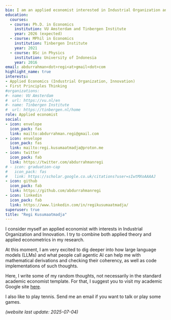 ```yaml
---
bio: I am an applied economist interested in Industrial Organization and Innovation
education:
  courses:
  - course: Ph.D. in Economics
    institution: VU Amsterdam and Tinbergen Institute
    year: 2026 (expected)
  - course: MPhil in Economics
    institution: Tinbergen Institute
    year: 2021
  - course: BSc in Physics
    institution: University of Indonesia
    year: 2016
email: abdurrahman<dot>regi<at>gmail<dot>com
highlight_name: true
interests:
- Applied Economics (Industrial Organization, Innovation)
- First Principles Thinking
#organizations:
#- name: VU Amsterdam
#  url: https://vu.nl/en
#- name: Tinbergen Institute
#  url: https://tinbergen.nl/home
role: Applied economist
social:
- icon: envelope
  icon_pack: fas
  link: mailto:abdurrahman.regi@gmail.com
- icon: envelope
  icon_pack: fas
  link: mailto:regi.kusumaatmadja@proton.me
- icon: twitter
  icon_pack: fab
  link: https://twitter.com/abdurrahmanregi
# - icon: graduation-cap
#   icon_pack: fas
#   link: https://scholar.google.co.uk/citations?user=sIwtMXoAAAAJ
- icon: github
  icon_pack: fab
  link: https://github.com/abdurrahmanregi
- icon: linkedin
  icon_pack: fab
  link: https://www.linkedin.com/in/regikusumaatmadja/
superuser: true
title: "Regi Kusumaatmadja"
---
```


I consider myself an applied economist with interests in Industrial Organization and Innovation. I try to combine both applied theory and applied econometrics in my research.

At this moment, I am very excited to dig deeper into how large language models (LLMs) and what people call agentic AI can help me with mathematical derivations and checking their coherency, as well as code implementations of such thoughts.

Here, I write some of my random thoughts, not necessarily in the standard academic economist template. For that, I suggest you to visit my academic Google site <a href="https://sites.google.com/view/regi-kusumaatmadja/" target="_blank">here</a>.

I also like to play tennis. Send me an email if you want to talk or play some games.

<em>(website last update: 2025-07-04)</em>